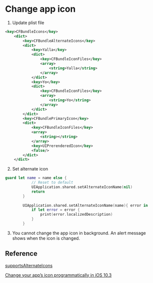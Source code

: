 # Change app icon

1. Update plist file

```xml
<key>CFBundleIcons</key>
	<dict>
		<key>CFBundleAlternateIcons</key>
		<dict>
			<key>Yalla</key>
			<dict>
				<key>CFBundleIconFiles</key>
				<array>
					<string>Yalla</string>
				</array>
			</dict>
			<key>Yo</key>
			<dict>
				<key>CFBundleIconFiles</key>
				<array>
					<string>Yo</string>
				</array>
			</dict>
		</dict>
		<key>CFBundlePrimaryIcon</key>
		<dict>
			<key>CFBundleIconFiles</key>
			<array>
				<string></string>
			</array>
			<key>UIPrerenderedIcon</key>
			<false/>
		</dict>
	</dict>
```

2. Set alternate icon

```swift
guard let name = name else {
            // Reset to default
            UIApplication.shared.setAlternateIconName(nil)
            return
        }
        
        UIApplication.shared.setAlternateIconName(name){ error in
            if let error = error {
                print(error.localizedDescription)
            }
        }
```

3. You cannot change the app icon in background. An alert message shows when the icon is changed.

## Reference

[supportsAlternateIcons](https://developer.apple.com/documentation/uikit/uiapplication/2806815-supportsalternateicons)

[Change your app’s icon programmatically in iOS 10.3](https://medium.com/swiftworld/swift-world-change-your-apps-icon-programmatically-in-ios-10-3-8e706a3206b3)
